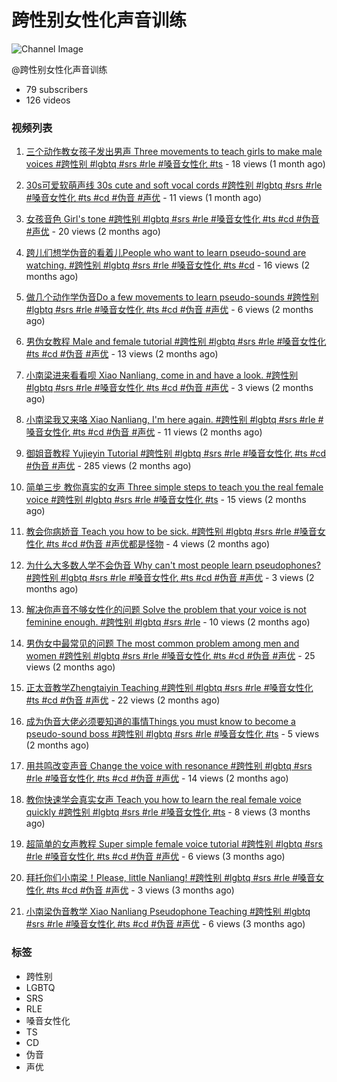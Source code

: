 # 跨性别女性化声音训练

![Channel Image](https://yt3.googleusercontent.com/YFkYVRH2cerVoCqqOGdgkJehYs2sOS4gnEjv58NJSp13D4kTyEUXcqfKZcMFcf441lid5H6wKw=s160-c-k-c0x00ffffff-no-rj)

@跨性别女性化声音训练

- 79 subscribers
- 126 videos

### 视频列表

1. [三个动作教女孩子发出男声 Three movements to teach girls to make male voices #跨性别 #lgbtq #srs #rle #嗓音女性化 #ts](https://www.youtube.com/watch?v=YwbTr_TnuXY) - 18 views (1 month ago)

2. [30s可爱软萌声线 30s cute and soft vocal cords #跨性别 #lgbtq #srs #rle #嗓音女性化 #ts #cd #伪音 #声优](https://www.youtube.com/watch?v=QI9fOxtdmNs) - 11 views (1 month ago)

3. [女孩音色 Girl's tone #跨性别 #lgbtq #srs #rle #嗓音女性化 #ts #cd #伪音 #声优](https://www.youtube.com/watch?v=za4SepUzMLc) - 20 views (2 months ago)

4. [跨儿们想学伪音的看着儿People who want to learn pseudo-sound are watching. #跨性别 #lgbtq #srs #rle #嗓音女性化 #ts #cd](https://www.youtube.com/watch?v=Q-iukeXFsLI) - 16 views (2 months ago)

5. [做几个动作学伪音Do a few movements to learn pseudo-sounds #跨性别 #lgbtq #srs #rle #嗓音女性化 #ts #cd #伪音 #声优](https://www.youtube.com/watch?v=EKcTH9GutBA) - 6 views (2 months ago)

6. [男伪女教程 Male and female tutorial #跨性别 #lgbtq #srs #rle #嗓音女性化 #ts #cd #伪音 #声优](https://www.youtube.com/watch?v=C7c8Suaow4Q) - 13 views (2 months ago)

7. [小南梁进来看看呗 Xiao Nanliang, come in and have a look. #跨性别 #lgbtq #srs #rle #嗓音女性化 #ts #cd #伪音 #声优](https://www.youtube.com/watch?v=rP3BYsuGeII) - 3 views (2 months ago)

8. [小南梁我又来咯 Xiao Nanliang, I'm here again. #跨性别 #lgbtq #srs #rle #嗓音女性化 #ts #cd #伪音 #声优](https://www.youtube.com/watch?v=lOQhyc3FNEI) - 11 views (2 months ago)

9. [御姐音教程 Yujieyin Tutorial #跨性别 #lgbtq #srs #rle #嗓音女性化 #ts #cd #伪音 #声优](https://www.youtube.com/watch?v=7h0nhb8l2pc) - 285 views (2 months ago)

10. [简单三步 教你真实的女声 Three simple steps to teach you the real female voice #跨性别 #lgbtq #srs #rle #嗓音女性化 #ts](https://www.youtube.com/watch?v=x9ySOIxIvuA) - 15 views (2 months ago)

11. [教会你病娇音 Teach you how to be sick. #跨性别 #lgbtq #srs #rle #嗓音女性化 #ts #cd #伪音 #声优都是怪物](https://www.youtube.com/watch?v=JrOVTNu-CoA) - 4 views (2 months ago)

12. [为什么大多数人学不会伪音 Why can't most people learn pseudophones? #跨性别 #lgbtq #srs #rle #嗓音女性化 #ts #cd #伪音 #声优](https://www.youtube.com/watch?v=6fj21o7FIUs) - 3 views (2 months ago)

13. [解决你声音不够女性化的问题 Solve the problem that your voice is not feminine enough. #跨性别 #lgbtq #srs #rle](https://www.youtube.com/watch?v=iKsaExv8sr8) - 10 views (2 months ago)

14. [男伪女中最常见的问题 The most common problem among men and women #跨性别 #lgbtq #srs #rle #嗓音女性化 #ts #cd #伪音 #声优](https://www.youtube.com/watch?v=lWixxs2EEH4) - 25 views (2 months ago)

15. [正太音教学Zhengtaiyin Teaching #跨性别 #lgbtq #srs #rle #嗓音女性化 #ts #cd #伪音 #声优](https://www.youtube.com/watch?v=o7SuWkkE-VI) - 22 views (2 months ago)

16. [成为伪音大佬必须要知道的事情Things you must know to become a pseudo-sound boss #跨性别 #lgbtq #srs #rle #嗓音女性化 #ts](https://www.youtube.com/watch?v=G1DFZm8Jw7I) - 5 views (2 months ago)

17. [用共鸣改变声音 Change the voice with resonance #跨性别 #lgbtq #srs #rle #嗓音女性化 #ts #cd #伪音 #声优](https://www.youtube.com/watch?v=eB8rwON21wk) - 14 views (2 months ago)

18. [教你快速学会真实女声 Teach you how to learn the real female voice quickly #跨性别 #lgbtq #srs #rle #嗓音女性化 #ts](https://www.youtube.com/watch?v=uMN4p3hwtZ8) - 8 views (3 months ago)

19. [超简单的女声教程 Super simple female voice tutorial #跨性别 #lgbtq #srs #rle #嗓音女性化 #ts #cd #伪音 #声优](https://www.youtube.com/watch?v=P2i6wBdo_Sc) - 6 views (3 months ago)

20. [拜托你们小南梁！Please, little Nanliang! #跨性别 #lgbtq #srs #rle #嗓音女性化 #ts #cd #伪音 #声优](https://www.youtube.com/watch?v=nKeDFjy15TE) - 3 views (3 months ago)

21. [小南梁伪音教学 Xiao Nanliang Pseudophone Teaching #跨性别 #lgbtq #srs #rle #嗓音女性化 #ts #cd #伪音 #声优](https://www.youtube.com/watch?v=s9zGZAJ0o50) - 6 views (3 months ago)

### 标签
- 跨性别
- LGBTQ
- SRS
- RLE
- 嗓音女性化
- TS
- CD
- 伪音
- 声优